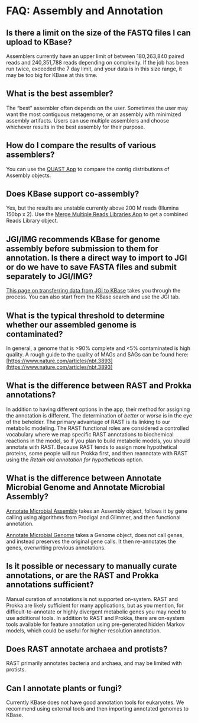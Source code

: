 # FAQ: Assembly and Annotation

## Is there a limit on the size of the FASTQ files I can upload to KBase?

Assemblers currently have an upper limit of between 180,263,840 paired reads and 240,351,788 reads depending on complexity. If the job has been run twice, exceeded the 7 day limit, and your data is in this size range, it may be too big for KBase at this time.

## What is the best assembler?

The “best” assembler often depends on the user. Sometimes the user may want the most contiguous metagenome, or an assembly with minimized assembly artifacts. Users can use multiple assemblers and choose whichever results in the best assembly for their purpose.

## How do I compare the results of various assemblers?

You can use the [QUAST App](https://narrative.kbase.us/#catalog/apps/kb_quast/run_QUAST_app/release) to compare the contig distributions of Assembly objects.

## Does KBase support co-assembly?

Yes, but the results are unstable currently above 200 M reads \(Illumina 150bp x 2\). Use the [Merge Multiple Reads Libraries App](https://narrative.kbase.us/#catalog/apps/kb_ReadsUtilities/KButil_Merge_MultipleReadsLibs_to_OneLibrary/release) to get a combined Reads Library object.

## JGI/IMG recommends KBase for genome assembly before submission to them for annotation. Is there a direct way to import to JGI or do we have to save FASTA files and submit separately to JGI/IMG?

[This page on transferring data from JGI to KBase](../../data/jgi-transfer.md) takes you through the process. You can also start from the KBase search and use the JGI tab.

## What is the typical threshold to determine whether our assembled genome is contaminated?

In general, a genome that is &gt;90% complete and &lt;5% contaminated is high quality. A rough guide to the quality of MAGs and SAGs can be found here: [https://www.nature.com/articles/nbt.3893](https://www.nature.com/articles/nbt.3893)

## What is the difference between RAST and Prokka annotations?

In addition to having different options in the app, their method for assigning the annotation is different. The determination of _better_ or _worse_ is in the eye of the beholder. The primary advantage of RAST is its linking to our metabolic modeling. The RAST functional roles are considered a controlled vocabulary where we map specific RAST annotations to biochemical reactions in the model, so if you plan to build metabolic models, you should annotate with RAST. Because RAST tends to assign more hypothetical proteins, some people will run Prokka first, and then reannotate with RAST using the _Retain old annotation for hypotheticals_ option.

## What is the difference between Annotate Microbial Genome and Annotate Microbial Assembly?

[Annotate Microbial Assembly](https://narrative.kbase.us/#catalog/apps/RAST_SDK/annotate_contigset/release) takes an Assembly object, follows it by gene calling using algorithms from Prodigal and Glimmer, and then functional annotation. 

[Annotate Microbial Genome](https://narrative.kbase.us/#catalog/apps/RAST_SDK/reannotate_microbial_genome/release) takes a Genome object, does not call genes, and instead preserves the original gene calls. It then re-annotates the genes, overwriting previous annotations.

## Is it possible or necessary to manually curate annotations, or are the RAST and Prokka annotations sufficient?

Manual curation of annotations is not supported on-system. RAST and Prokka are likely sufficient for many applications, but as you mention, for difficult-to-annotate or highly divergent metabolic genes you may need to use additional tools. In addition to RAST and Prokka, there are on-system tools available for feature annotation using pre-generated hidden Markov models, which could be useful for higher-resolution annotation.

## Does RAST annotate archaea and protists?

RAST primarily annotates bacteria and archaea, and may be limited with protists.

## Can I annotate plants or fungi?

Currently KBase does not have good annotation tools for eukaryotes. We recommend using external tools and then importing annotated genomes to KBase.

